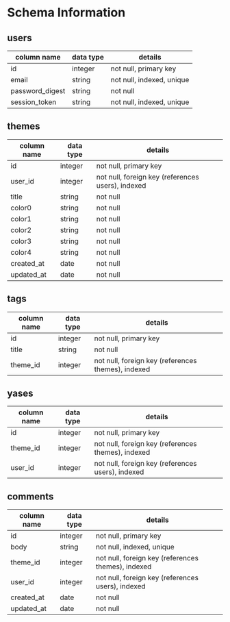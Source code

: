 # Schema Information

## users
column name     | data type | details
----------------|-----------|-----------------------
id              | integer   | not null, primary key
email           | string    | not null, indexed, unique
password_digest | string    | not null
session_token   | string    | not null, indexed, unique

## themes
column name | data type | details
------------|-----------|-----------------------
id          | integer   | not null, primary key
user_id     | integer   | not null, foreign key (references users), indexed
title       | string    | not null
color0      | string    | not null
color1      | string    | not null
color2      | string    | not null
color3      | string    | not null
color4      | string    | not null
created_at  | date      | not null
updated_at  | date      | not null

## tags
column name | data type | details
------------|-----------|-----------------------
id          | integer   | not null, primary key
title       | string    | not null
theme_id    | integer   | not null, foreign key (references themes), indexed

## yases
column name | data type | details
------------|-----------|-----------------------
id          | integer   | not null, primary key
theme_id    | integer   | not null, foreign key (references themes), indexed
user_id     | integer   | not null, foreign key (references users), indexed

## comments
column name | data type | details
------------|-----------|-----------------------
id          | integer   | not null, primary key
body        | string    | not null, indexed, unique
theme_id    | integer   | not null, foreign key (references themes), indexed
user_id     | integer   | not null, foreign key (references users), indexed
created_at  | date      | not null
updated_at  | date      | not null
